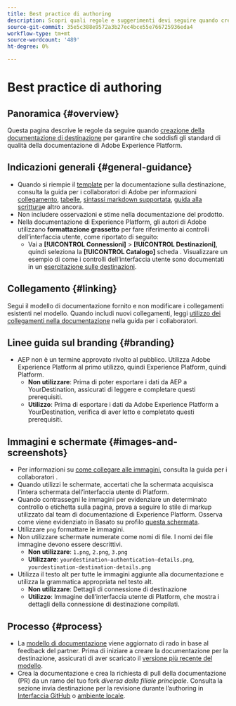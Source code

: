 ```yaml
---
title: Best practice di authoring
description: Scopri quali regole e suggerimenti devi seguire quando crei la pagina della documentazione di destinazione, per assicurarti che soddisfi gli standard di qualità della documentazione di Adobe Experience Platform.
source-git-commit: 35e5c388e9572a3b27ec4bce55e766725936eda4
workflow-type: tm+mt
source-wordcount: '489'
ht-degree: 0%

---
```


# Best practice di authoring

## Panoramica {#overview}

Questa pagina descrive le regole da seguire quando [creazione della documentazione di destinazione](./documentation-instructions.md) per garantire che soddisfi gli standard di qualità della documentazione di Adobe Experience Platform.

## Indicazioni generali {#general-guidance}

* Quando si riempie il [template](./self-service-template.md) per la documentazione sulla destinazione, consulta la guida per i collaboratori di Adobe per informazioni [collegamento](https://experienceleague.adobe.com/docs/contributor/contributor-guide/writing-essentials/linking.html?lang=en), [tabelle](https://experienceleague.adobe.com/docs/contributor/contributor-guide/writing-essentials/markdown.html?lang=en#tables), [sintassi markdown supportata](https://experienceleague.adobe.com/docs/contributor/contributor-guide/writing-essentials/markdown.html?lang=en), [guida alla scrittura](https://experienceleague.adobe.com/docs/contributor/contributor-guide/writing-essentials/general-writing-guidance.html?lang=en)e altro ancora.
* Non includere osservazioni e stime nella documentazione del prodotto.
* Nella documentazione di Experience Platform, gli autori di Adobe utilizzano **formattazione grassetto** per fare riferimento ai controlli dell’interfaccia utente, come riportato di seguito:
   * Vai a **[!UICONTROL Connessioni]** > **[!UICONTROL Destinazioni]**, quindi seleziona la **[!UICONTROL Catalogo]** scheda . Visualizzare un esempio di come i controlli dell’interfaccia utente sono documentati in un [esercitazione sulle destinazioni](https://experienceleague.adobe.com/docs/experience-platform/destinations/ui/activate/activate-batch-profile-destinations.html?lang=en#select-destination).

## Collegamento {#linking}

Segui il modello di documentazione fornito e non modificare i collegamenti esistenti nel modello. Quando includi nuovi collegamenti, leggi [utilizzo dei collegamenti nella documentazione](https://experienceleague.adobe.com/docs/contributor/contributor-guide/writing-essentials/linking.html?lang=en) nella guida per i collaboratori.

## Linee guida sul branding {#branding}

* AEP non è un termine approvato rivolto al pubblico. Utilizza Adobe Experience Platform al primo utilizzo, quindi Experience Platform, quindi Platform.
   * **Non utilizzare**: Prima di poter esportare i dati da AEP a YourDestination, assicurati di leggere e completare questi prerequisiti.
   * **Utilizzo**: Prima di esportare i dati da Adobe Experience Platform a YourDestination, verifica di aver letto e completato questi prerequisiti.

## Immagini e schermate {#images-and-screenshots}

* Per informazioni su [come collegare alle immagini](https://experienceleague.adobe.com/docs/contributor/contributor-guide/writing-essentials/markdown.html?lang=en#images), consulta la guida per i collaboratori .
* Quando utilizzi le schermate, accertati che la schermata acquisisca l’intera schermata dell’interfaccia utente di Platform.
* Quando contrassegni le immagini per evidenziare un determinato controllo o etichetta sulla pagina, prova a seguire lo stile di markup utilizzato dal team di documentazione di Experience Platform. Osserva come viene evidenziato in Basato su profilo [questa schermata](/help/destinations/catalog/cloud-storage/amazon-s3.md#export-type-frequency).
* Utilizzare `png` formattare le immagini.
* Non utilizzare schermate numerate come nomi di file. I nomi dei file immagine devono essere descrittivi.
   * **Non utilizzare**: `1.png`, `2.png`, `3.png`
   * **Utilizzare**: `yourdestination-authentication-details.png`, `yourdestination-destination-details.png`
* Utilizza il testo alt per tutte le immagini aggiunte alla documentazione e utilizza la grammatica appropriata nel testo alt.
   * **Non utilizzare**: Dettagli di connessione di destinazione
   * **Utilizzo**: Immagine dell’interfaccia utente di Platform, che mostra i dettagli della connessione di destinazione compilati.

## Processo {#process}

* La [modello di documentazione](./self-service-template.md) viene aggiornato di rado in base al feedback del partner. Prima di iniziare a creare la documentazione per la destinazione, assicurati di aver scaricato il [versione più recente del modello](/help/destinations/destination-sdk/docs-framework/assets/yourdestination-template.zip).
* Crea la documentazione e crea la richiesta di pull della documentazione (PR) da un ramo del tuo fork *diversa dalla filiale principale*. Consulta la sezione invia destinazione per la revisione durante l’authoring in [Interfaccia GitHub](./use-github-interface-to-create-documentation.md#submit-review) o [ambiente locale](./work-in-local-environment.md#submit-review).